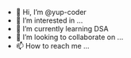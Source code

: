 - 👋 Hi, I’m @yup-coder
- 👀 I’m interested in ...
- 🌱 I’m currently learning DSA
- 💞️ I’m looking to collaborate on ...
- 📫 How to reach me ...

<!---
yup-coder/yup-coder is a ✨ special ✨ repository because its `README.md` (this file) appears on your GitHub profile.
You can click the Preview link to take a look at your changes.
--->
